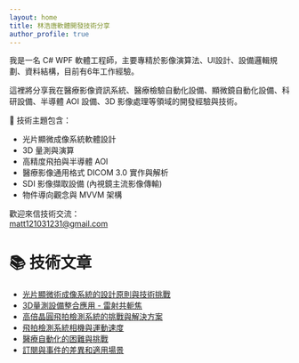 ```yaml
---
layout: home
title: 林浩唐軟體開發技術分享
author_profile: true
---
```


我是一名 C# WPF 軟體工程師，主要專精於影像演算法、UI設計、設備邏輯規劃、資料結構，目前有6年工作經驗。 
  
這裡將分享我在醫療影像資訊系統、醫療檢驗自動化設備、顯微鏡自動化設備、科研設備、半導體 AOI 設備、3D 影像處理等領域的開發經驗與技術。

🔧 技術主題包含：
- 光片顯微成像系統軟體設計
- 3D 量測與演算
- 高精度飛拍與半導體 AOI
- 醫療影像通用格式 DICOM 3.0 實作與解析
- SDI 影像擷取設備 (內視鏡主流影像傳輸)
- 物件導向觀念與 MVVM 架構

歡迎來信技術交流：  
matt121031231@gmail.com 

# 📚 技術文章

- [光片顯微術成像系統的設計原則與技術挑戰](./posts/LightSheet01.md)
- [3D量測設備整合應用 - 雷射共軛焦](./posts/OpticalProfiler01.md)
- [高倍晶圓飛拍檢測系統的挑戰與解決方案](./posts/MotionPhotography01.md)
- [飛拍檢測系統相機與運動速度](./posts/MotionPhotography02.md)
- [醫療自動化的困難與挑戰](./posts/MedicalAutomation01.md)
- [訂閱與事件的差異和適用場景](./posts/RxAndEvent.md)

